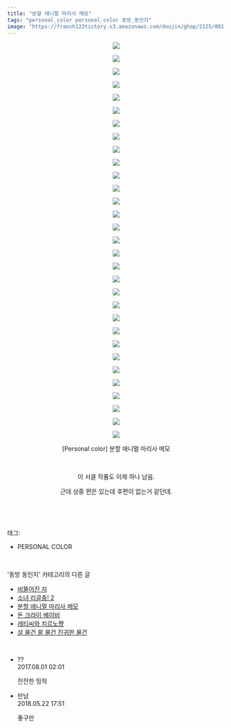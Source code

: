 ```yaml
---
title: "분할 애니멀 마리사 메모"
tags: "personal_color personal_color 동방_동인지"
image: "https://franch122tistory.s3.amazonaws.com/doujin/ghap/2125/001.jpg"
---
```

<div class="article">
<p style="text-align: center; clear: none; float: none;"><img src="{{ site.imgserver8 }}/ghap/2125/001.jpg"/></p>
<p style="text-align: center; clear: none; float: none;"><img src="{{ site.imgserver8 }}/ghap/2125/002.jpg"/></p>
<p style="text-align: center; clear: none; float: none;"><img src="{{ site.imgserver8 }}/ghap/2125/003.jpg"/></p>
<p style="text-align: center; clear: none; float: none;"><img src="{{ site.imgserver8 }}/ghap/2125/004.jpg"/></p>
<p style="text-align: center; clear: none; float: none;"><img src="{{ site.imgserver8 }}/ghap/2125/005.jpg"/></p>
<p style="text-align: center; clear: none; float: none;"><img src="{{ site.imgserver8 }}/ghap/2125/006.jpg"/></p>
<p style="text-align: center; clear: none; float: none;"><img src="{{ site.imgserver8 }}/ghap/2125/007.jpg"/></p>
<p style="text-align: center; clear: none; float: none;"><img src="{{ site.imgserver8 }}/ghap/2125/008.jpg"/></p>
<p style="text-align: center; clear: none; float: none;"><img src="{{ site.imgserver8 }}/ghap/2125/009.jpg"/></p>
<p style="text-align: center; clear: none; float: none;"><img src="{{ site.imgserver8 }}/ghap/2125/010.jpg"/></p>
<p style="text-align: center; clear: none; float: none;"><img src="{{ site.imgserver8 }}/ghap/2125/011.jpg"/></p>
<p style="text-align: center; clear: none; float: none;"><img src="{{ site.imgserver8 }}/ghap/2125/012.jpg"/></p>
<p style="text-align: center; clear: none; float: none;"><img src="{{ site.imgserver8 }}/ghap/2125/013.jpg"/></p>
<p style="text-align: center; clear: none; float: none;"><img src="{{ site.imgserver8 }}/ghap/2125/014.jpg"/></p>
<p style="text-align: center; clear: none; float: none;"><img src="{{ site.imgserver8 }}/ghap/2125/015.jpg"/></p>
<p style="text-align: center; clear: none; float: none;"><img src="{{ site.imgserver8 }}/ghap/2125/016.jpg"/></p>
<p style="text-align: center; clear: none; float: none;"><img src="{{ site.imgserver8 }}/ghap/2125/017.jpg"/></p>
<p style="text-align: center; clear: none; float: none;"><img src="{{ site.imgserver8 }}/ghap/2125/018.jpg"/></p>
<p style="text-align: center; clear: none; float: none;"><img src="{{ site.imgserver8 }}/ghap/2125/019.jpg"/></p>
<p style="text-align: center; clear: none; float: none;"><img src="{{ site.imgserver8 }}/ghap/2125/020.jpg"/></p>
<p style="text-align: center; clear: none; float: none;"><img src="{{ site.imgserver8 }}/ghap/2125/021.jpg"/></p>
<p style="text-align: center; clear: none; float: none;"><img src="{{ site.imgserver8 }}/ghap/2125/022.jpg"/></p>
<p style="text-align: center; clear: none; float: none;"><img src="{{ site.imgserver8 }}/ghap/2125/023.jpg"/></p>
<p style="text-align: center; clear: none; float: none;"><img src="{{ site.imgserver8 }}/ghap/2125/024.jpg"/></p>
<p style="text-align: center; clear: none; float: none;"><img src="{{ site.imgserver8 }}/ghap/2125/025.jpg"/></p>
<p style="text-align: center; clear: none; float: none;"><img src="{{ site.imgserver8 }}/ghap/2125/026.jpg"/></p>
<p style="text-align: center; clear: none; float: none;"><img src="{{ site.imgserver8 }}/ghap/2125/027.jpg"/></p>
<p style="text-align: center; clear: none; float: none;"><img src="{{ site.imgserver8 }}/ghap/2125/028.jpg"/></p>
<p style="text-align: center; clear: none; float: none;"><img src="{{ site.imgserver8 }}/ghap/2125/029.jpg"/></p>
<p style="text-align: center; clear: none; float: none;"><img src="{{ site.imgserver8 }}/ghap/2125/030.jpg"/></p>
<p style="text-align: center; clear: none; float: none;"><img src="{{ site.imgserver8 }}/ghap/2125/031.jpg"/></p>
<p style="text-align: center; clear: none; float: none;">[Personal color] 분할 애니멀 마리사 메모</p>
<p style="text-align: center; clear: none; float: none;"><br/></p>
<p style="text-align: center; clear: none; float: none;">이 서클 작품도 이제 하나 남음.</p>
<p style="text-align: center; clear: none; float: none;">근데 상중 편은 있는데 후편이 없는거 같던데.</p>
<p><br/></p>
</div><br/>
<div class="tagTrail">
<p>태그: </p>
<ul>
<li>PERSONAL COLOR</li>
</ul>
</div><br/>
<div class="another">
<p>'동방 동인지' 카테고리의 다른 글</p>
<ul>
<li><a href="/ghap_2127">비뚤어진 자</a></li>
<li><a href="/ghap_2126">소녀 리글충! 2</a></li>
<li><a href="/ghap_2125">분할 애니멀 마리사 메모</a></li>
<li><a href="/ghap_2123">돈 크라이 베이비</a></li>
<li><a href="/ghap_2122">레티씨와 치르노쨩</a></li>
<li><a href="/ghap_2121">살 물건 팔 물건 진귀한 물건</a></li>
</ul>
</div><br/>
<div class="cb_module cb_fluid">
<div class="cb_wrt cb_profile">
<div class="comment">
<ul>
<li class="cb_thumb_off" id="comment15048812">
<div class="cb_comment_area">
<div class="cb_info_area">
<div class="cb_section">
<span class="cb_nick_name">??</span>
</div>
<div class="cb_section">
<span class="cb_date">2017.08.01 02:01 </span>
</div>
</div>
<div class="cb_dsc_comment">
<p class="cb_dsc">
											잔잔한 띵작
										</p>
</div>
</div></li>
<li class="cb_thumb_off" id="comment15260108">
<div class="cb_comment_area">
<div class="cb_info_area">
<div class="cb_section">
<span class="cb_nick_name">만남</span>
</div>
<div class="cb_section">
<span class="cb_date">2018.05.22 17:51 </span>
</div>
</div>
<div class="cb_dsc_comment">
<p class="cb_dsc">
											좋구만
										</p>
</div>
</div></li>
</ul>
</div>
</div><!-- commentList close -->
</div><br/>
